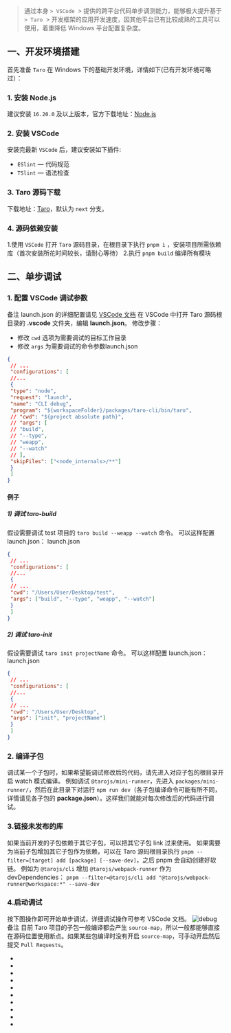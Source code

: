 > 通过本身
`> VSCode
`> 提供的跨平台代码单步调测能力，能够极大提升基于
`> Taro
`> 开发框架的应用开发速度，因其他平台已有比较成熟的工具可以使用，着重降低 Windows 平台配置复杂度。

## 一、开发环境搭建[​](debug-config.html#一开发环境搭建)
首先准备 `Taro` 在 Windows 下的基础开发环境，详情如下(已有开发环境可略过）：
### 1. 安装 Node.js[​](debug-config.html#1-安装-nodejs)
建议安装 `16.20.0` 及以上版本，官方下载地址：[Node.js](https://nodejs.org/dist/v16.20.0/node-v16.20.0-x64.msi)
### 2. 安装 VSCode[​](debug-config.html#2-安装-vscode)
安装完最新 `VSCode` 后，建议安装如下插件:

- `ESlint` — 代码规范
- `TSlint` — 语法检查
### 3. Taro 源码下载[​](debug-config.html#3-taro-源码下载)
下载地址：[Taro](https://github.com/NervJS/taro.git)，默认为 `next` 分支。
### 4. 源码依赖安装[​](debug-config.html#4-源码依赖安装)
1.使用 `VSCode` 打开 `Taro` 源码目录，在根目录下执行 `pnpm i` ，安装项目所需依赖库（首次安装所花时间较长，请耐心等待）
2.执行 `pnpm build` 编译所有模块
## 二、单步调试[​](debug-config.html#二单步调试)
### 1. 配置 VSCode 调试参数[​](debug-config.html#1-配置-vscode-调试参数)
备注
launch.json 的详细配置请见 [VSCode 文档](https://code.visualstudio.com/docs/editor/debugging#_launch-configurations)
在 VSCode 中打开 Taro 源码根目录的 **.vscode** 文件夹，编辑 **launch.json**。
修改步骤：

- 修改 `cwd` 选项为需要调试的目标工作目录
- 修改 `args` 为需要调试的命令参数launch.json
```json
{
 // ...
 "configurations": [
 //...
 {
 "type": "node",
 "request": "launch",
 "name": "CLI debug",
 "program": "${workspaceFolder}/packages/taro-cli/bin/taro",
 // "cwd": "${project absolute path}",
 // "args": [
 // "build",
 // "--type",
 // "weapp",
 // "--watch"
 // ],
 "skipFiles": ["<node_internals>/**"]
 }
 ]
}
```

#### 例子[​](debug-config.html#例子)
##### 1) 调试 taro-build[​](debug-config.html#1-调试-taro-build)
假设需要调试 test 项目的 `taro build --weapp --watch` 命令。
可以这样配置 launch.json：
launch.json
```json
{
 // ...
 "configurations": [
 //...
 {
 // ...
 "cwd": "/Users/User/Desktop/test",
 "args": ["build", "--type", "weapp", "--watch"]
 }
 ]
}
```

##### 2) 调试 taro-init[​](debug-config.html#2-调试-taro-init)
假设需要调试 `taro init projectName` 命令。
可以这样配置 launch.json：
launch.json
```json
{
 // ...
 "configurations": [
 //...
 {
 // ...
 "cwd": "/Users/User/Desktop",
 "args": ["init", "projectName"]
 }
 ]
}
```

### 2. 编译子包[​](debug-config.html#2-编译子包)
调试某一个子包时，如果希望能调试修改后的代码，请先进入对应子包的根目录开启 watch 模式编译。
例如调试 `@tarojs/mini-runner`，先进入 `packages/mini-runner/`，然后在此目录下对运行 `npm run dev`（各子包编译命令可能有所不同，详情请见各子包的 **package.json**）。这样我们就能对每次修改后的代码进行调试。
### 3.链接未发布的库[​](debug-config.html#3链接未发布的库)
如果当前开发的子包依赖于其它子包，可以把其它子包 link 过来使用。
如果需要为当前子包增加其它子包作为依赖，可以在 Taro 源码根目录执行 `pnpm --filter=[target] add [package] [--save-dev]`，之后 pnpm 会自动创建好软链。
例如为 `@tarojs/cli` 增加 `@tarojs/webpack-runner` 作为 devDependencies：
`pnpm --filter=@tarojs/cli add "@tarojs/webpack-runner@workspace:*" --save-dev`
### 4.启动调试[​](debug-config.html#4启动调试)
按下图操作即可开始单步调试，详细调试操作可参考 VSCode 文档。
![debug](https://storage.jd.com/cjj-pub-images/WX20200602-221337.png)
备注
目前 Taro 项目的子包一般编译都会产生 `source-map`，所以一般都能够直接在源码位置使用断点。如果某些包编译时没有开启 `source-map`，可手动开启然后提交 `Pull Requests`。

- 

- 
- 
- 
- 

- 

- 
- 
- 
-
